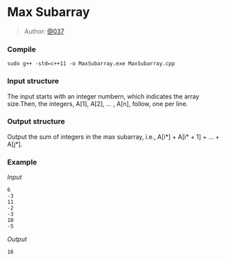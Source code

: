 # Max Subarray

> Author: [@037](https://twitter.com/037)

### Compile
```
sudo g++ -std=c++11 -o MaxSubarray.exe MaxSubarray.cpp
```

### Input structure
The input starts with an integer numbern, which indicates the array size.Then, the integers, A[1], A[2], ... , A[n], follow, one per line.

### Output structure
Output the sum of integers in the max subarray, i.e., A[i*] + A[i* + 1] + ... + A[j*].

### Example

*Input*
```
6
-3
11
-2
-3
10
-5
```

*Output*
```
16
```